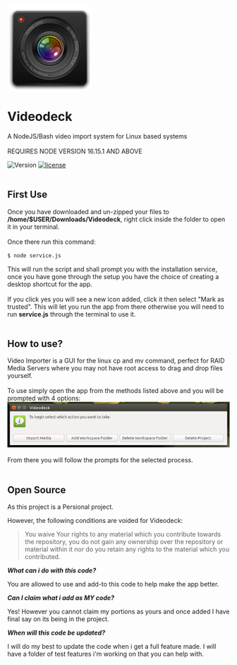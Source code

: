 <img src="accessories-camera.svg" alt="App Icon"></img>

# Videodeck
A NodeJS/Bash video import system for Linux based systems
<br>
<br>
REQUIRES NODE VERSION 16.15.1 AND ABOVE

![Version](https://img.shields.io/badge/version-1.8.5-green.svg?cacheSeconds=2592000&style=for-the-badge)
[![license](https://img.shields.io/badge/license-MIT-orange?style=for-the-badge)](https://opensource.org/licenses/MIT) 
<br>
<br>
## First Use
Once you have downloaded and un-zipped your files to <b>/home/$USER/Downloads/Videodeck</b>, right click inside the folder to open it in your terminal.
<br>
<br>
Once there run this command:
```bash
$ node service.js
```
This will run the script and shall prompt you with the installation service, once you have gone through the setup you have the choice of creating a desktop shortcut for the app.
<br>
<br>
If you click yes you will see a new icon added, click it then select "Mark as trusted". This will let you run the app from there otherwise you will need to run <b>service.js</b> through the terminal to use it.
<br>
<br>
## How to use?
Video Importer is a GUI for the linux cp and mv command, perfect for RAID Media Servers where you may not have root access to drag and drop files yourself.
<br>
<br>
To use simply open the app from the methods listed above and you will be prompted with 4 options:
<img src="assets/4options.png" alt="4 options"></img>
<br>
<br>
From there you will follow the prompts for the selected process.
<br>
<br>
## Open Source

As this project is a Persional project.

However, the following conditions are voided for Videodeck:
> You waive Your rights to any material which you contribute towards the repository, you do not gain any ownership over the repository or material within it nor do you retain any rights to the material which you contributed.

***What can i do with this code?***

You are allowed to use and add-to this code to help make the app better.

***Can I claim what i add as MY code?***

Yes! However you cannot claim my portions as yours and once added I have final say on its being in the project.

***When will this code be updated?***

I will do my best to update the code when i get a full feature made. I will have a folder of test features i'm working on that you can help with.
